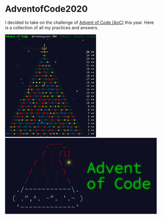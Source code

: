 # AdventofCode2020


I decided to take on the challenge of [Advent of Code (AoC)](https://adventofcode.com/) this year. Here is a collection of all my practices and answers.<br>

<p float="left">
  <img src="Images/advent-of-code.png" width="300" />
  <img src="Images/advent-of-code-2019.jpeg" width="500" /> 
</p>

